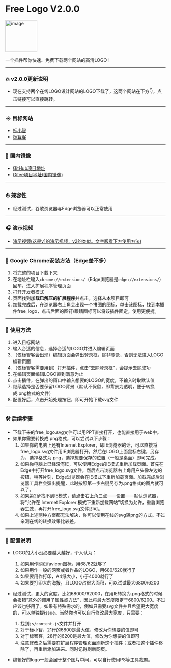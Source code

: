 # Free Logo V2.0.0

<img src="https://github.com/quarkape/Free_Logo/blob/main/img/free_logo.png" alt="image" style="width:100px" />

一个插件帮你快速、免费下载两个网站的高清LOGO！

---

### :boom:  v2.0.0更新说明

- 现在支持两个在线LOGO设计网站的LOGO下载了，这两个网站在下方👇，点击链接可以直接跳转。

---

### :sunny: 目标网站

- [标小智](https://www.logosc.cn/)
- [标智客](https://www.logomaker.com.cn/)

---

### :leaves: 国内镜像

- [GitHub项目地址](https://github.com/quarkape/free_logo)
- [Gitee项目地址(国内镜像)](https://gitee.com/quarkape/free_logo)

---

### :sailboat: 兼容性

- 经过测试，谷歌浏览器与Edge浏览器可以正常使用

---

### :headphones: 演示视频

- [演示视频(这是v1的演示视频，v2的类似。文字版看下方使用方法)](https://www.bilibili.com/video/BV1t84y1r71B?share_source=copy_web)

---

### :jack_o_lantern: Google Chrome安装方法（Edge差不多）

1. 将完整的项目下载下来
2. 在地址栏输入`chrome://extensions/`（Edge浏览器是`edge://extensions/`）回车，进入扩展程序管理页面
3. 打开开发者模式
4. 页面找到**加载已解压的扩展程序**并点击，选择从本项目即可
5. 加载完成后，在浏览器右上角会出现一个拼图的图标，单击该图标，找到本插件free_logo，点击后面的图钉/眼睛图标可以将该插件固定，使用更便捷。

---

### :badminton: 使用方法

1. 进入目标网站
2. 输入合适的信息，选择合适的LOGO并进入编辑页面
3. （仅标智客会出现）编辑页面会弹出登录框，除非登录，否则无法进入LOGO编辑页面
4. （仅标智客需要用到）打开插件，点击“去除登录框”，会提示去除成功
5. 在编辑页面编辑LOGO直到满意为止
6. 点击插件，在弹出的窗口中输入想要的LOGO的宽度，不输入时取默认值
7. 继续选择是否要保留LOGO背景（默认不保留，即背景为透明，便于转换成.png格式的文件）
8. 配置好后，点击开始处理按钮，即可开始下载svg文件

---

### :hammer_and_wrench: 后续步骤

- 下载下来的free_logo.svg文件可以用PPT直接打开，也能直接用于web中。
- 如果你需要转换成.png格式，可以尝试以下步骤：
  1. 如果你的电脑上还有Internet Explorer，即IE浏览器的话，可以直接将free_logo.svg文件用IE浏览器打开，然后在LOGO上面鼠标右键，另存为，选择格式为.png，选择想要保存的位置（一般是桌面）即可完成。
  2. 如果你电脑上已经没有IE，可以使用Edge的IE模式重新加载页面。首先在Edge中打开free_logo.svg文件，然后点击浏览器右上角用户头像左边的按钮，稍等片刻，Edge浏览器会在IE模式下重新加载页面。加载完成后浏览器工具栏会弹出提醒，此时按照第一步右键另存为.png格式的图片就可以了。
  3. 如果第2步找不到IE模式，请点击右上角三点——设置——默认浏览器，将“允许在 Internet Explorer 模式下重新加载网站”切换为允许，重启浏览器生效，再打开free_logo.svg文件即可。
  4. 如果上述两种方案都无法解决，你可以使用在线的svg转png的方式。不过亲测在线的转换效果比较差。

---

### :palm_tree: 配置说明

- LOGO的大小没必要越大越好，个人认为：
  1. 如果用作网页favicon图标，用68/62就够了
  2. 如果用作一般的网页或者作品的LOGO，用680/620就行了
  3. 如果要用作打印，A4纸大小，小于4000就行了
  4. 如果要打印大的海报，且LOGO占很大面积，可以试试最大6800/6200
- 经过测试，更大的宽度，比如68000/62000，在用IE转换为.png格式的时候会报错“意外的调用了属性或方法”，因此将最大宽度限定于6800/6200。不过应该也够用了。如果有特殊需求的，例如只需要svg文件并且希望更大宽度的，可以单独提issue。当然你也可以自行修改最大宽度，只需要：

  1. 找到`js/content.js`文件并打开
  2. 对于标小智，21行的6800是最大值，修改为你想要的值即可
  3. 对于标智客，28行的6200是最大值，修改为你想要的值即可
  4. 注意修改之后需要在扩展程序管理页面刷新这个插件；或者把这个插件移除了，再重新添加进来。同时记得刷新网页。
- 编辑好的logo一般会居于整个图片中间，可以自行使用PS等工具裁剪。




